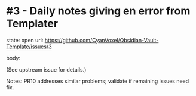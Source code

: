# #3 - Daily notes giving en error from Templater

state: open
url: https://github.com/CyanVoxel/Obsidian-Vault-Template/issues/3

body:

(See upstream issue for details.)

Notes: PR10 addresses similar problems; validate if remaining issues need fix.